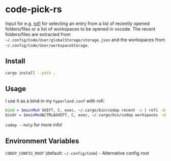 # code-pick-rs
Input for e.g. [rofi](https://github.com/davatorium/rofi) for selecting an entry from a list of recently opened folders/files or a list of workspaces to be opened in vscode. The recent folders/files are extracted from `~/.config/Code/User/globalStorage/storage.json` and the workspaces from `~/.config/Code/User/workspaceStorage`.

## Install
```bash
cargo install --path .
```

## Usage
I use it as a bind in my `hyperland.conf` with rofi:
```bash
bind = $mainMod SHIFT, C, exec, ~/.cargo/bin/codep recent -a | rofi -dmenu | xargs -r -I {} code --new-window "{}"
bindr = $mainMod&CTRL&SHIFT, C, exec, ~/.cargo/bin/codep workspaces -aD -M 365 | rofi -dmenu -display-columns 2 | awk -F '\t' '{print $1}' | xargs -r -I {} code --folder-uri "{}"
```

`codep --help` for more info!

## Environment Variables

`CODEP_CONFIG_ROOT` (default: `~/.config/Code`) - Alternative config root
